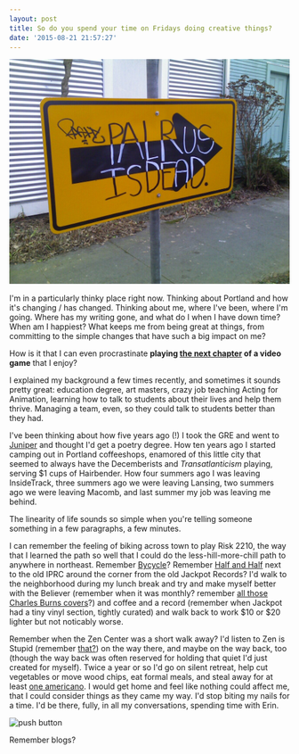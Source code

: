 ```yaml
---
layout: post
title: So do you spend your time on Fridays doing creative things?
date: '2015-08-21 21:57:27'
---
```


![paulrus](/images/paulrus.jpg)

I'm in a particularly thinky place right now. Thinking about Portland and how it's changing / has changed. Thinking about me, where I've been, where I'm going.  Where has my writing gone, and what do I when I have down time? When am I happiest?  What keeps me from being great at things, from committing to the simple changes that have such a big impact on me? 

How is it that I can even procrastinate **playing [the next chapter][got] of a video game** that I enjoy?

I explained my background a few times recently, and sometimes it sounds pretty great: education degree, art masters, crazy job teaching Acting for Animation, learning how to talk to students about their lives and help them thrive. Managing a team, even, so they could talk to students better than they had. 

I've been thinking about how five years ago (!) I took the GRE and went to [Juniper][juniper] and thought I'd get a poetry degree.  How ten years ago I started camping out in Portland coffeeshops, enamored of this little city that seemed to always have the Decemberists and *Transatlanticism* playing, serving $1 cups of Hairbender. How four summers ago I was leaving InsideTrack, three summers ago we were leaving Lansing, two summers ago we were leaving Macomb, and last summer my job was leaving me behind. 

The linearity of life sounds so simple when you're telling someone something in a few paragraphs, a few minutes.

I can remember the feeling of biking across town to play Risk 2210, the way that I learned the path so well that I could do the less-hill-more-chill path to anywhere in northeast.  Remember [Bycycle](http://bycycle.org/)? Remember [Half and Half](http://www.portlandmercury.com/BlogtownPDX/archives/2010/04/15/breaking-half-and-half-to-close-in-downtown-portland) next to the old IPRC around the corner from the old Jackpot Records? I'd walk to the neighborhood during my lunch break and try and make myself better with the Believer (remember when it was monthly? remember [all those Charles Burns covers][covers]?) and coffee and a record (remember when Jackpot had a tiny vinyl section, tightly curated) and walk back to work $10 or $20 lighter but not noticably worse.

Remember when the Zen Center was a short walk away?  I'd listen to Zen is Stupid (remember [that?][zis]) on the way there, and maybe on the way back, too (though the way back was often reserved for holding that quiet I'd just created for myself). Twice a year or so I'd go on silent retreat, help cut vegetables or move wood chips, eat formal meals, and steal away for at least [one americano](http://rockingfrogpdx.com/). I would get home and feel like nothing could affect me, that I could consider things as they came my way. I'd stop biting my nails for a time. I'd be there, fully, in all my conversations, spending time with Erin.

![push button](/content/images/2015/08/451143519_11a6a2bf5f_o.jpg)

Remember blogs?

[zis]:http://www.maximumfun.org/blog/2008/06/podthoughts-by-colin-marshall-zen-is.html
[got]:https://www.telltalegames.com/gameofthrones/
[juniper]: http://www.umass.edu/juniperinstitute/institute.html
[covers]: http://www.vol1brooklyn.com/2012/01/06/literary-schwag-the-believer-wants-you/